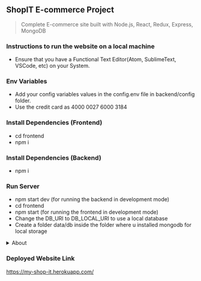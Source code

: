 ## ShopIT E-commerce Project

> Complete E-commerce site built with Node.js, React, Redux, Express, MongoDB

### Instructions to run the website on a local machine

- Ensure that you have a Functional Text Editor(Atom, SublimeText, VSCode, etc) on your System.

### Env Variables

- Add your config variables values in the config.env file in backend/config folder.
- Use the credit card as 4000 0027 6000 3184

### Install Dependencies (Frontend)

- cd frontend
- npm i

### Install Dependencies (Backend)

- npm i

### Run Server

- npm start dev (for running the backend in development mode)
- cd frontend
- npm start (for running the frontend in development mode)
- Change the DB_URI to DB_LOCAL_URI to use a local database
- Create a folder data/db inside the folder where u installed mongodb for local storage

<details>
<summary>About</summary>

    - Developed an E-Commerce Website (using MongoDB, Express, React, Redux & Node.js) where people can search, buy and save different products using checkout process, filter them and post their reviews. Used Stripe API to handle payments and Cloudinary to handle images.
    - Implemented User-Authentication and Admin Dashboard to manage all the products, orders, reviews and users. Created password reset and forgot mechanism using Mailtrap and SMTP.
    - Used MongoDB Database and deployed via Heroku.

</details>

### Deployed Website Link

https://my-shop-it.herokuapp.com/
